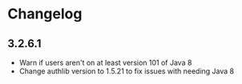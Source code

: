 # Changelog

## 3.2.6.1

- Warn if users aren't on at least version 101 of Java 8
- Change authlib version to 1.5.21 to fix issues with needing Java 8
